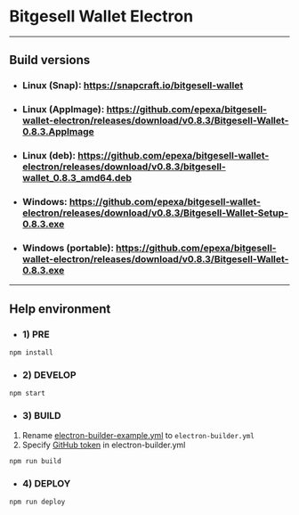 # Bitgesell Wallet Electron

------------

## Build versions

- ### Linux (Snap): https://snapcraft.io/bitgesell-wallet
- ### Linux (AppImage): https://github.com/epexa/bitgesell-wallet-electron/releases/download/v0.8.3/Bitgesell-Wallet-0.8.3.AppImage
- ### Linux (deb): https://github.com/epexa/bitgesell-wallet-electron/releases/download/v0.8.3/bitgesell-wallet_0.8.3_amd64.deb
- ### Windows: https://github.com/epexa/bitgesell-wallet-electron/releases/download/v0.8.3/Bitgesell-Wallet-Setup-0.8.3.exe
- ### Windows (portable): https://github.com/epexa/bitgesell-wallet-electron/releases/download/v0.8.3/Bitgesell-Wallet-0.8.3.exe

------------

## Help environment

- ### 1) PRE
`npm install`

- ### 2) DEVELOP
`npm start`

- ### 3) BUILD

1. Rename [electron-builder-example.yml](electron-builder-example.yml) to `electron-builder.yml`
2. Specify [GitHub token](https://github.com/settings/tokens) in electron-builder.yml

`npm run build`

- ### 4) DEPLOY
`npm run deploy`
